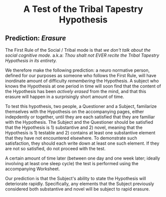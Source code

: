 <h1 align="center" >A Test of the Tribal Tapestry Hypothesis</h1>

## Prediction: *Erasure*

The First Rule of the Social / Tribal mode is that *we don't talk about the social cognitive mode.* a.k.a: *Thou shalt not EVER recite the Tribal Tapestry Hypothesis in its entirety.*

We therefore make the following prediction: a neuro normative person, defined for our purposes as someone who follows the First Rule, will have inordinate amount of difficulty *remembering* the Hypothesis. A subject who knows the Hypothesis at one period in time will soon find that the content of the Hypothesis has been *actively erased* from the mind, and that this erasure will happen in a surprisingly short amount of time.

To test this hypothesis, two people, a Questioner and a Subject, familarize themselves with the Hypothesis on the accompanying pages, either indepdently or together, until they are each satisfied that they are familiar with the Hypothesis. The Subject and the Questioner should be satisfied that the Hypothesis is 1) substantive and 2) novel, meaning that the Hypothesis is 1) testable and 2) contains at least one substantive element that they have not encountered elsewhere. To demonstrate such satisfaction, they should each write down at least one such element. If they are not so satisfied, do not proceed with the test.

A certain amount of time later (between one day and one week later; ideally involving at least one sleep cycle) the test is performed using the accompanying Worksheet.

Our prediction is that the Subject's ability to state the Hypothesis will deteriorate rapidly. Specifically, any elements that the Subject previously considered both substantive and novel will be subject to rapid erasure.
